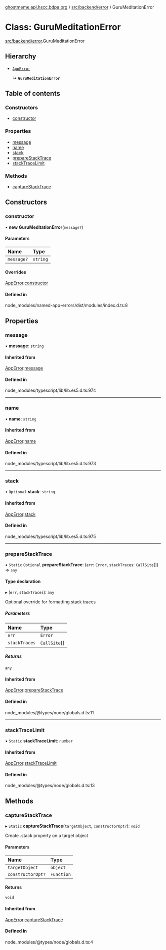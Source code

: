 [ghostmeme.api.hscc.bdpa.org][1] / [src/backend/error][2] / GuruMeditationError

# Class: GuruMeditationError

[src/backend/error][2].GuruMeditationError

## Hierarchy

- [`AppError`][3]

  ↳ **`GuruMeditationError`**

## Table of contents

### Constructors

- [constructor][4]

### Properties

- [message][5]
- [name][6]
- [stack][7]
- [prepareStackTrace][8]
- [stackTraceLimit][9]

### Methods

- [captureStackTrace][10]

## Constructors

### constructor

• **new GuruMeditationError**(`message?`)

#### Parameters

| Name       | Type     |
| :--------- | :------- |
| `message?` | `string` |

#### Overrides

[AppError][3].[constructor][11]

#### Defined in

node_modules/named-app-errors/dist/modules/index.d.ts:8

## Properties

### message

• **message**: `string`

#### Inherited from

[AppError][3].[message][12]

#### Defined in

node_modules/typescript/lib/lib.es5.d.ts:974

---

### name

• **name**: `string`

#### Inherited from

[AppError][3].[name][13]

#### Defined in

node_modules/typescript/lib/lib.es5.d.ts:973

---

### stack

• `Optional` **stack**: `string`

#### Inherited from

[AppError][3].[stack][14]

#### Defined in

node_modules/typescript/lib/lib.es5.d.ts:975

---

### prepareStackTrace

▪ `Static` `Optional` **prepareStackTrace**: (`err`: `Error`, `stackTraces`:
`CallSite`\[]) => `any`

#### Type declaration

▸ (`err`, `stackTraces`): `any`

Optional override for formatting stack traces

##### Parameters

| Name          | Type         |
| :------------ | :----------- |
| `err`         | `Error`      |
| `stackTraces` | `CallSite`[] |

##### Returns

`any`

#### Inherited from

[AppError][3].[prepareStackTrace][15]

#### Defined in

node_modules/@types/node/globals.d.ts:11

---

### stackTraceLimit

▪ `Static` **stackTraceLimit**: `number`

#### Inherited from

[AppError][3].[stackTraceLimit][16]

#### Defined in

node_modules/@types/node/globals.d.ts:13

## Methods

### captureStackTrace

▸ `Static` **captureStackTrace**(`targetObject`, `constructorOpt?`): `void`

Create .stack property on a target object

#### Parameters

| Name              | Type       |
| :---------------- | :--------- |
| `targetObject`    | `object`   |
| `constructorOpt?` | `Function` |

#### Returns

`void`

#### Inherited from

[AppError][3].[captureStackTrace][17]

#### Defined in

node_modules/@types/node/globals.d.ts:4

[1]: ../README.md
[2]: ../modules/src_backend_error.md
[3]: src_backend_error.apperror.md
[4]: src_backend_error.gurumeditationerror.md#constructor
[5]: src_backend_error.gurumeditationerror.md#message
[6]: src_backend_error.gurumeditationerror.md#name
[7]: src_backend_error.gurumeditationerror.md#stack
[8]: src_backend_error.gurumeditationerror.md#preparestacktrace
[9]: src_backend_error.gurumeditationerror.md#stacktracelimit
[10]: src_backend_error.gurumeditationerror.md#capturestacktrace
[11]: src_backend_error.apperror.md#constructor
[12]: src_backend_error.apperror.md#message
[13]: src_backend_error.apperror.md#name
[14]: src_backend_error.apperror.md#stack
[15]: src_backend_error.apperror.md#preparestacktrace
[16]: src_backend_error.apperror.md#stacktracelimit
[17]: src_backend_error.apperror.md#capturestacktrace
